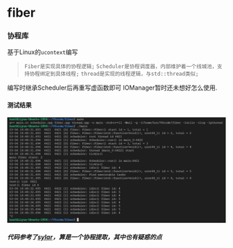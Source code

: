 # fiber
### 协程库

基于Linux的`ucontext`编写

> `Fiber是实现具体的协程逻辑;`
> `Scheduler是协程调度器，内部维护着一个线城池，支持协程绑定到具体线程;`
> `thread是实现的线程逻辑，与std::thread类似;`

编写时继承Scheduler后再重写虚函数即可
IOManager暂时还未想好怎么使用.
#### 测试结果
![fiber test](./fiber%20test.png)


##### 代码参考了[sylar](https://github.com/sylar-yin/sylar)，算是一个协程提取，其中也有疑惑的点
